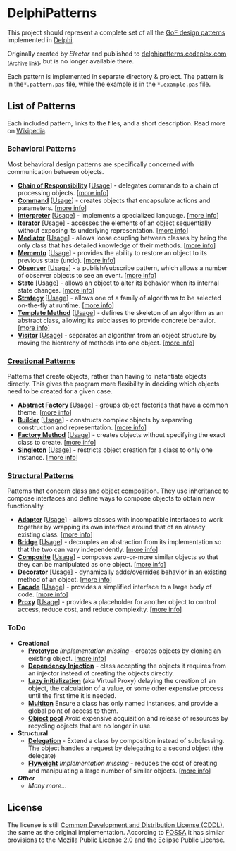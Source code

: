 # DelphiPatterns

This project should represent a complete set of all the [GoF design patterns](https://en.wikipedia.org/wiki/Design_Patterns) implemented in [Delphi](https://learndelphi.org/).

Originally created by *Elector* and published to [delphipatterns.codeplex.com](https://web.archive.org/web/20170408044234/https://delphipatterns.codeplex.com/) <sub>(Archive link)</sub>, but is no longer available there.

Each pattern is implemented in separate directory & project. The pattern is in the`*.pattern.pas` file, while the example is in the `*.example.pas` file.

## List of Patterns

Each included pattern, links to the files, and a short description. Read more on [Wikipedia](https://en.wikipedia.org/wiki/Software_design_pattern).

### [Behavioral Patterns](https://en.wikipedia.org/wiki/Behavioral_patterns)

Most behavioral design patterns are specifically concerned with communication between objects.

* **[Chain of Responsibility](Behavioral/Behavioral.ChainOfResponsibility/Behavioral.ChainOfResponsibility.Pattern.pas)** [[Usage](Behavioral/Behavioral.ChainOfResponsibility/Behavioral.ChainOfResponsibility.Example.pas)] - delegates commands to a chain of processing objects. [[more info](https://en.wikipedia.org/wiki/Chain-of-responsibility_pattern)]
* **[Command](/Behavioral/Behavioral.Command/Behavioral.Command.Pattern.pas)** [[Usage](Behavioral/Behavioral.Command/Behavioral.Command.Example.pas)] - creates objects that encapsulate actions and parameters. [[more info](https://en.wikipedia.org/wiki/Command_pattern)]
* **[Interpreter](Behavioral/Behavioral.Interpreter/Behavioral.Interpreter.Pattern.pas)** [[Usage](Behavioral/Behavioral.Interpreter/Behavioral.Interpreter.Example.pas)] - implements a specialized language. [[more info](https://en.wikipedia.org/wiki/Interpreter_pattern)]
* **[Iterator](Behavioral/Behavioral.Iterator/Behavioral.Iterator.Pattern.pas)** [[Usage](Behavioral/Behavioral.Iterator/Behavioral.Iterator.Example.pas)] - accesses the elements of an object sequentially without exposing its underlying representation. [[more info](https://en.wikipedia.org/wiki/Iterator_pattern)]
* **[Mediator](Behavioral/Behavioral.Mediator/Behavioral.Mediator.Pattern.pas)** [[Usage](Behavioral/Behavioral.Mediator/Behavioral.Mediator.Example.pas)] - allows loose coupling between classes by being the only class that has detailed knowledge of their methods. [[more info](https://en.wikipedia.org/wiki/Mediator_pattern)]
* **[Memento](Behavioral/Behavioral.Memento/Behavioral.Memento.Pattern.pas)** [[Usage](Behavioral/Behavioral.Memento/Behavioral.Mediator.Example.pas)] - provides the ability to restore an object to its previous state (undo). [[more info](https://en.wikipedia.org/wiki/Memento_pattern)]
* **[Observer](Behavioral/Behavioral.Observer/Behavioral.Observer.Pattern.pas)** [[Usage](Behavioral/Behavioral.Observer/Behavioral.Observer.Example.pas)] - a publish/subscribe pattern, which allows a number of observer objects to see an event. [[more info](https://en.wikipedia.org/wiki/Observer_pattern)]
* **[State](Behavioral/Behavioral.State/Behavioral.State.Pattern.pas)** [[Usage](Behavioral/Behavioral.State/Behavioral.State.Example.pas)] - allows an object to alter its behavior when its internal state changes. [[more info](https://en.wikipedia.org/wiki/State_pattern)]
* **[Strategy](Behavioral/Behavoral.Strategy/Behavioral.Strategy.Pattern.pas)** [[Usage](Behavioral/Behavoral.Strategy/Behavioral.Strategy.Example.pas)] - allows one of a family of algorithms to be selected on-the-fly at runtime. [[more info](https://en.wikipedia.org/wiki/Strategy_pattern)]
* **[Template Method](Behavioral/Behavioral.TemplateMethod/Behavioral.TemplateMethod.Pattern.pas)** [[Usage](Behavioral/Behavioral.TemplateMethod/Behavioral.TemplateMethod.Example.pas)] - defines the skeleton of an algorithm as an abstract class, allowing its subclasses to provide concrete behavior. [[more info](https://en.wikipedia.org/wiki/Template_method_pattern)]
* **[Visitor](Behavioral/Behavioral.Visitor/Behavioral.Visitor.Pattern.pas)** [[Usage](Behavioral/Behavioral.Visitor/Behavioral.Visitor.Example.pas)] - separates an algorithm from an object structure by moving the hierarchy of methods into one object. [[more info](https://en.wikipedia.org/wiki/Visitor_pattern)]
  
### [Creational Patterns](https://en.wikipedia.org/wiki/Creational_patterns)

  Patterns that create objects, rather than having to instantiate objects directly. This gives the program more flexibility in deciding which objects need to be created for a given case.

* **[Abstract Factory](Creational/Creational.AbstractFactory/Creational.AbstractFactory.Pattern.pas)** [[Usage](Creational/Creational.AbstractFactory/Creational.AbstractFactory.Example.pas)] - groups object factories that have a common theme. [[more info](https://en.wikipedia.org/wiki/Abstract_factory_pattern)]
* **[Builder](Creational/Creational.Builder/Creational.Builder.Pattern.pas)** [[Usage](Creational/Creational.Builder/Creational.Builder.Example.pas)] - constructs complex objects by separating construction and representation. [[more info](https://en.wikipedia.org/wiki/Builder_pattern)]
* **[Factory Method](Creational/Creational.FactoryMethod/Creational.FactoryMethod.Pattern.pas)** [[Usage](Creational/Creational.FactoryMethod/Creational.FactoryMethod.Example.pas)] - creates objects without specifying the exact class to create. [[more info](https://en.wikipedia.org/wiki/Factory_method_pattern)]
* **[Singleton](Creational/Creational.Singleton/Creational.Singleton.Pattern.pas)** [[Usage](Creational/Creational.Singleton/Creational.Singleton.Example.pas)] - restricts object creation for a class to only one instance. [[more info](https://en.wikipedia.org/wiki/Singleton_pattern)]
  
### [Structural Patterns](https://en.wikipedia.org/wiki/Structural_pattern)

Patterns that concern class and object composition. They use inheritance to compose interfaces and define ways to compose objects to obtain new functionality.
  
* **[Adapter](Structural/Structural.Adapter/Structural.Adapter.Pattern.pas)** [[Usage](Structural/Structural.Adapter/Structural.Adapter.Example.pas)] - allows classes with incompatible interfaces to work together by wrapping its own interface around that of an already existing class. [[more info](https://en.wikipedia.org/wiki/Adapter_pattern)]
* **[Bridge](Structural/Structural.Bridge/Structural.Bridge.Pattern.pas)** [[Usage](Structural/Structural.Bridge/Structural.Bridge.Example.pas)] - decouples an abstraction from its implementation so that the two can vary independently. [[more info](https://en.wikipedia.org/wiki/Bridge_pattern)]
* **[Composite](Structural/Structural.Composite/Structural.Composite.Pattern.pas)** [[Usage](Structural/Structural.Composite/Structural.Composite.Example.pas)] - composes zero-or-more similar objects so that they can be manipulated as one object. [[more info](https://en.wikipedia.org/wiki/Composite_pattern)]
* **[Decorator](Structural/Structural.Decorator/Structural.Decorator.Pattern.pas)** [[Usage](Structural/Structural.Decorator/Structural.Decorator.Example.pas)] - dynamically adds/overrides behavior in an existing method of an object. [[more info](https://en.wikipedia.org/wiki/Decorator_pattern)]
* **[Facade](Structural/Structural.Facade/Structural.Facade.Pattern.pas)** [[Usage](Structural/Structural.Facade/Structural.Facade.Example.pas)] - provides a simplified interface to a large body of code. [[more info](https://en.wikipedia.org/wiki/Facade_pattern)]
* **[Proxy](Structural/Structural.Proxy/Structural.Proxy.Pattern.pas)** [[Usage](Structural/Structural.Proxy/Structural.Proxy.Example.pas)] - provides a placeholder for another object to control access, reduce cost, and reduce complexity. [[more info](https://en.wikipedia.org/wiki/Proxy_pattern)]

### ToDo

* **Creational**
  * **[Prototype](Creational/Creational.Prototype/Creational.Prototype.Pattern.pas)** *Implementation missing* - creates objects by cloning an existing object. [[more info](https://en.wikipedia.org/wiki/Prototype_pattern)]
  * **[Dependency Injection](https://en.wikipedia.org/wiki/Dependency_injection)** - class accepting the objects it requires from an injector instead of creating the objects directly.
  * **[Lazy initialization](https://en.wikipedia.org/wiki/Lazy_initialization)** (aka Virtual Proxy) delaying the creation of an object, the calculation of a value, or some other expensive process until the first time it is needed.
  * **[Multiton](https://en.wikipedia.org/wiki/Multiton)** Ensure a class has only named instances, and provide a global point of access to them.
  * **[Object pool](https://en.wikipedia.org/wiki/Object_pool)** Avoid expensive acquisition and release of resources by recycling objects that are no longer in use.
* **Structural**
  * **[Delegation](https://en.wikipedia.org/wiki/Delegation_pattern)** - 	Extend a class by composition instead of subclassing. The object handles a request by delegating to a second object (the delegate)
  * **[Flyweight](Structural/Structural.Flyweight/Structural.Flyweight.Pattern.pas)** *Implementation missing* - reduces the cost of creating and manipulating a large number of similar objects. [[more info](https://en.wikipedia.org/wiki/Flyweight_pattern)]
* ***Other***
  * *Many more...*

## License

The license is still [Common Development and Distribution License (CDDL)](https://github.com/jimmckeeth/DelphiPatterns/blob/master/LICENSE.md), the same as the original implementation. According to [FOSSA](https://fossa.com/blog/open-source-licenses-101-cddl-common-development-distribution-license/) it has similar provisions to the Mozilla Public License 2.0 and the Eclipse Public License.
